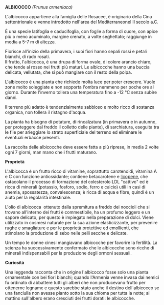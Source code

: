 **ALBICOCCO** *(Prunus armeniaca)*

L'albicocco appartiene alla famiglia delle Rosacee, è
originario della Cina settentrionale e venne introdotto nell'area del
Mediterraneonel II secolo a.C.

È una specie latifoglia e caducifoglia, con foglie a forma di cuore, con
apice più o meno acuminato, margine crenato, a volte seghettato;
raggiunge in media a 5-7 m di altezza.

Fiorisce all'inizio della primavera, i suoi fiori hanno sepali rossi e
petali bianchi, di rado rosati.\
Il frutto, l'albicocca, è una drupa di forma ovale, di colore arancio
chiaro, che tende al rosso nei frutti più maturi. Le albicocche hanno
una buccia delicata, vellutata, che si può mangiare con il resto della
polpa.

L'albicocco è una pianta che richiede molta luce per poter crescere.
Vuole zone molto soleggiate e non sopporta l'ombra nemmeno per poche ore
al giorno. Durante l'inverno tollera una temperatura fino a -12 °C senza
subire danni.

Il terreno più adatto è tendenzialmente sabbioso e molto ricco di
sostanza organica, non tollera il ristagno d'acqua.

La pianta ha bisogno di potature, di rincalzatura (in primavera e in
autunno, per proteggere dal freddo il colletto delle piante), di
sarchiatura, eseguita tra le file per arieggiare lo strato superficiale
del terreno ed eliminare le eventuali erbacce presenti.

La raccolta delle albicocche deve essere fatta a più riprese,
in media 2 volte ogni 7 giorni, man mano che i frutti maturano.

**Proprietà**

L'albicocca è un frutto ricco di vitamine, soprattutto carotenoidi,
vitamina A e C con funzione antiossidante; contiene betacarotene
e [licopene](https://www.cure-naturali.it/enciclopedia-naturale/alimentazione/nutrizione/licopene.html),
che ostacolano il processo di formazione del colesterolo LDL "cattivo"
ed è ricca di minerali (potassio, fosforo, sodio, ferro e calcio) utili
in casi di anemia, spossatezza, convalescenza; è ricca di acqua e fibre,
quindi è un aiuto per la regolarità intestinale.

L'olio di albicocca  ottenuto dalla spremitura a freddo dei noccioli che
si trovano all'interno dei frutti è commestibile, ha un profumo leggero
e un sapore delicato, per questo è impiegato nella preparazione di
dolci. Viene utilizzato in cosmesi naturale per la sua azione
elasticizzante, per prevenire rughe e smagliature e per le proprietà
protettive ed emollienti, che stimolano la produzione di sebo nelle
pelli secche e delicate.

Un tempo le donne cinesi mangiavano albicocche per favorire
la fertilità. La scienza ha successivamente confermato che le albicocche
sono ricche di minerali indispensabili per la produzione degli ormoni
sessuali. 

**Curiosità**

Una leggenda racconta che in origine l'albicocco fosse solo una pianta
ornamentale con bei fiori bianchi; quando l'Armenia venne invasa dai
nemici fu ordinato di abbattere tutti gli alberi che non producevano
frutto per ottenerne legname e questo sarebbe stato anche il destino
dell'albicocco se una fanciulla non avesse pianto sotto la sua chioma
per tutta la notte; al mattino sull'albero erano cresciuti dei frutti
dorati: le albicocche.
